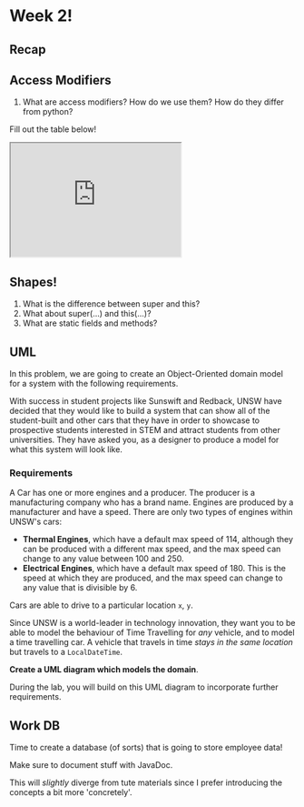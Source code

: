 # Week 2!

## Recap

## Access Modifiers

1. What are access modifiers?  How do we use them?  How do they differ from python?

Fill out the table below!

<iframe style="height: 200px;" src="https://docs.google.com/spreadsheets/d/e/2PACX-1vQS881gdj1kVoJi8t3mWQEphdYmVkAIWiARAzPLX7e7g2TIVB4Ie-OULjoAASA99zu1NBccp5bPCGoM/pubhtml?gid=0&amp;single=true&amp;widget=true&amp;headers=false"></iframe>

## Shapes!

1. What is the difference between super and this?
2. What about super(...) and this(...)?
3. What are static fields and methods?

## UML

In this problem, we are going to create an Object-Oriented domain model for a system with the following requirements.

With success in student projects like Sunswift and Redback, UNSW have decided that they would like to build a system that can show all of the student-built and other cars that they have in order to showcase to prospective students interested in STEM and attract students from other universities. They have asked you, as a designer to produce a model for what this system will look like.

### Requirements

A Car has one or more engines and a producer. The producer is a manufacturing company who has a brand name.  Engines are produced by a manufacturer and have a speed. There are only two types of engines within UNSW's cars:

* **Thermal Engines**, which have a default max speed of 114, although they can be produced with a different max speed, and the max speed can change to any value between 100 and 250.
* **Electrical Engines**, which have a default max speed of 180. This is the speed at which they are produced, and the max speed can change to any value that is divisible by 6.

Cars are able to drive to a particular location `x`, `y`.

Since UNSW is a world-leader in technology innovation, they want you to be able to model the behaviour of Time Travelling for *any* vehicle, and to model a time travelling car. A vehicle that travels in time *stays in the same location* but travels to a `LocalDateTime`.

**Create a UML diagram which models the domain**.

During the lab, you will build on this UML diagram to incorporate further requirements.

## Work DB

Time to create a database (of sorts) that is going to store employee data!

Make sure to document stuff with JavaDoc.

This will *slightly* diverge from tute materials since I prefer introducing the concepts a bit more 'concretely'.
